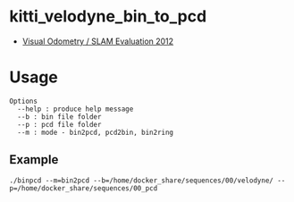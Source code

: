 # kitti_velodyne_bin_to_pcd

 - [Visual Odometry / SLAM Evaluation 2012](http://www.cvlibs.net/datasets/kitti/eval_odometry.php)


# Usage
```
Options
  --help : produce help message
  --b : bin file folder
  --p : pcd file folder
  --m : mode - bin2pcd, pcd2bin, bin2ring
```

## Example
```
./binpcd --m=bin2pcd --b=/home/docker_share/sequences/00/velodyne/ --p=/home/docker_share/sequences/00_pcd
```
